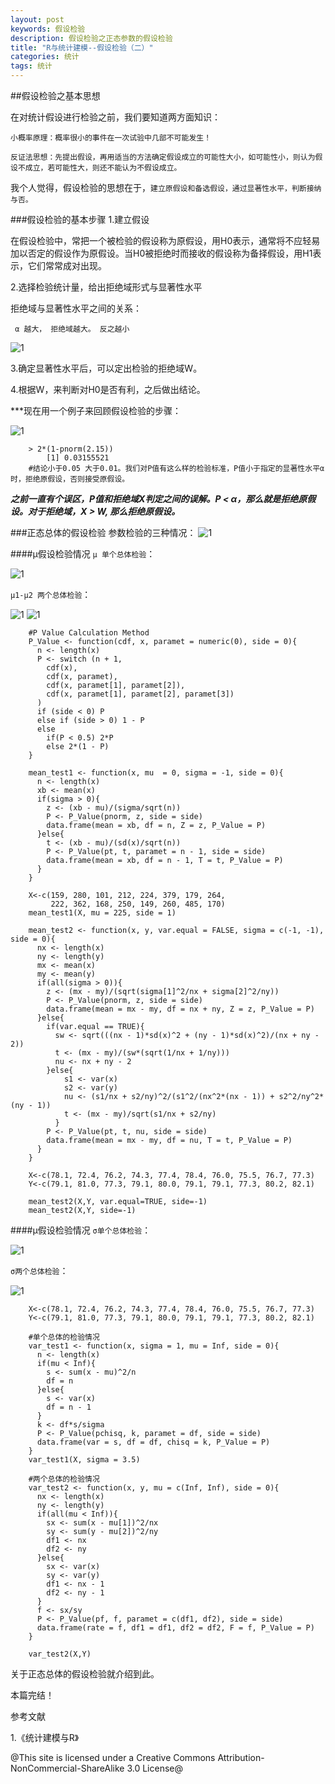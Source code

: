 ```yaml
---
layout: post
keywords: 假设检验
description: 假设检验之正态参数的假设检验
title: "R与统计建模--假设检验（二）"
categories: 统计
tags: 统计
---
```

##假设检验之基本思想

在对统计假设进行检验之前，我们要知道两方面知识：

`小概率原理：概率很小的事件在一次试验中几部不可能发生！`

`反证法思想：先提出假设，再用适当的方法确定假设成立的可能性大小，如可能性小，则认为假设不成立，若可能性大，则还不能认为不假设成立。`

我个人觉得，假设检验的思想在于，`建立原假设和备选假设，通过显著性水平，判断接纳与否。`

###假设检验的基本步骤 
1.建立假设

在假设检验中，常把一个被检验的假设称为原假设，用H0表示，通常将不应轻易加以否定的假设作为原假设。当H0被拒绝时而接收的假设称为备择假设，用H1表示，它们常常成对出现。

2.选择检验统计量，给出拒绝域形式与显著性水平

拒绝域与显著性水平之间的关系：

` α 越大， 拒绝域越大。 反之越小`

![1](/public/img/posts/jujueyu.png)

3.确定显著性水平后，可以定出检验的拒绝域W。

4.根据W，来判断对H0是否有利，之后做出结论。

***现在用一个例子来回顾假设检验的步骤：

![1](/public/img/posts/jiashejianyan1examp1.png)

		> 2*(1-pnorm(2.15))
			[1] 0.03155521
		#结论小于0.05 大于0.01。我们对P值有这么样的检验标准，P值小于指定的显著性水平α时，拒绝原假设，否则接受原假设。

***之前一直有个误区，P值和拒绝域X判定之间的误解。P < α，那么就是拒绝原假设。对于拒绝域，X > W, 那么拒绝原假设。***	

###正态总体的假设检验
参数检验的三种情况：
![1](/public/img/posts/jiashejianyan1jiasheqingkuang1.png)

####μ假设检验情况
`μ 单个总体检验`：

![1](/public/img/posts/jiashejianyan1junzhidange1.png)

`μ1-μ2 两个总体检验`：

![1](/public/img/posts/jiashejianyan1junzhisuan1.png)
![1](/public/img/posts/jiashejianyan1junzhisuan2.png)

		#P Value Calculation Method
		P_Value <- function(cdf, x, paramet = numeric(0), side = 0){
		  n <- length(x)
		  P <- switch (n + 1,
			cdf(x),
			cdf(x, paramet),
			cdf(x, paramet[1], paramet[2]),
			cdf(x, paramet[1], paramet[2], paramet[3])
		  )
		  if (side < 0) P
		  else if (side > 0) 1 - P
		  else 
			if(P < 0.5) 2*P
			else 2*(1 - P)
		}

		mean_test1 <- function(x, mu  = 0, sigma = -1, side = 0){
		  n <- length(x)
		  xb <- mean(x)
		  if(sigma > 0){
			z <- (xb - mu)/(sigma/sqrt(n))
			P <- P_Value(pnorm, z, side = side)
			data.frame(mean = xb, df = n, Z = z, P_Value = P)
		  }else{
			t <- (xb - mu)/(sd(x)/sqrt(n))
			P <- P_Value(pt, t, paramet = n - 1, side = side)
			data.frame(mean = xb, df = n - 1, T = t, P_Value = P)
		  }
		}

		X<-c(159, 280, 101, 212, 224, 379, 179, 264,
			 222, 362, 168, 250, 149, 260, 485, 170)
		mean_test1(X, mu = 225, side = 1)

		mean_test2 <- function(x, y, var.equal = FALSE, sigma = c(-1, -1), side = 0){
		  nx <- length(x)
		  ny <- length(y)
		  mx <- mean(x)
		  my <- mean(y)
		  if(all(sigma > 0)){
			z <- (mx - my)/(sqrt(sigma[1]^2/nx + sigma[2]^2/ny))
			P <- P_Value(pnorm, z, side = side)
			data.frame(mean = mx - my, df = nx + ny, Z = z, P_Value = P)
		  }else{
			if(var.equal == TRUE){
			  sw <- sqrt(((nx - 1)*sd(x)^2 + (ny - 1)*sd(x)^2)/(nx + ny - 2))
			  t <- (mx - my)/(sw*(sqrt(1/nx + 1/ny)))
			  nu <- nx + ny - 2
			}else{
				s1 <- var(x)
				s2 <- var(y)
				nu <- (s1/nx + s2/ny)^2/(s1^2/(nx^2*(nx - 1)) + s2^2/ny^2*(ny - 1))
				t <- (mx - my)/sqrt(s1/nx + s2/ny)
			  }
			P <- P_Value(pt, t, nu, side = side)
			data.frame(mean = mx - my, df = nu, T = t, P_Value = P)
		  }
		}

		X<-c(78.1, 72.4, 76.2, 74.3, 77.4, 78.4, 76.0, 75.5, 76.7, 77.3)
		Y<-c(79.1, 81.0, 77.3, 79.1, 80.0, 79.1, 79.1, 77.3, 80.2, 82.1)

		mean_test2(X,Y, var.equal=TRUE, side=-1)
		mean_test2(X,Y, side=-1)

####μ假设检验情况
`σ单个总体检验`：

![1](/public/img/posts/jiashejianyan1fangchadan1.png)

`σ两个总体检验`：

![1](/public/img/posts/jiashejianyan1fangchasuan1.png)

		X<-c(78.1, 72.4, 76.2, 74.3, 77.4, 78.4, 76.0, 75.5, 76.7, 77.3)
		Y<-c(79.1, 81.0, 77.3, 79.1, 80.0, 79.1, 79.1, 77.3, 80.2, 82.1)
		
		#单个总体的检验情况
		var_test1 <- function(x, sigma = 1, mu = Inf, side = 0){
		  n <- length(x)
		  if(mu < Inf){
			s <- sum(x - mu)^2/n
			df = n
		  }else{
			s <- var(x)
			df = n - 1
		  }
		  k <- df*s/sigma
		  P <- P_Value(pchisq, k, paramet = df, side = side)
		  data.frame(var = s, df = df, chisq = k, P_Value = P)
		}
		var_test1(X, sigma = 3.5)
		
		#两个总体的检验情况
		var_test2 <- function(x, y, mu = c(Inf, Inf), side = 0){
		  nx <- length(x)
		  ny <- length(y)
		  if(all(mu < Inf)){
			sx <- sum(x - mu[1])^2/nx
			sy <- sum(y - mu[2])^2/ny
			df1 <- nx
			df2 <- ny
		  }else{
			sx <- var(x)
			sy <- var(y)
			df1 <- nx - 1
			df2 <- ny - 1
		  }
		  f <- sx/sy
		  P <- P_Value(pf, f, paramet = c(df1, df2), side = side)
		  data.frame(rate = f, df1 = df1, df2 = df2, F = f, P_Value = P)
		}

		var_test2(X,Y)

关于正态总体的假设检验就介绍到此。

本篇完结！

参考文献

1.《统计建模与R》

@This site is licensed under a Creative Commons Attribution-NonCommercial-ShareAlike 3.0 License@